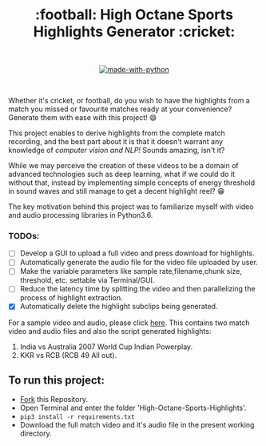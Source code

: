 
<h1 align="center">:football: High Octane Sports Highlights Generator :cricket:</h1>

<div align="center">

<br>

[![made-with-python](https://forthebadge.com/images/badges/made-with-python.svg)](https://www.python.org/)

<br>

</div>


Whether it's cricket, or football, do you wish to have the highlights from a match you missed or favourite matches ready at your convenience? Generate them with ease with this project! :smile:

This project enables to derive highlights from the complete match recording, and the best part about it is that it doesn't warrant any knowledge of *computer vision and NLP!* Sounds amazing, isn't it? 

While we may perceive the creation of these videos to be a domain of advanced technologies such as deep learning, what if we could do it without that, instead by implementing simple concepts of energy threshold in sound waves and still manage to get a decent highlight reel? :grin:

The key motivation behind this project was to familiarize myself with video and audio processing libraries in Python3.6.

### TODOs:

* [ ] Develop a GUI to upload a full video and press download for highlights.
* [ ] Automatically generate the audio file for the video file uploaded by user.
* [ ] Make the variable parameters like sample rate,filename,chunk size, threshold, etc. settable via Terminal/GUI.
* [ ] Reduce the latency time by splitting the video and then parallelizing the process of highlight extraction.
* [x] Automatically delete the highlight subclips being generated.

For a sample video and audio, please click [here](https://drive.google.com/open?id=1bWfQat17fmmpBo92w698C2sxRxBEztnk). This contains two match video and audio files and also the script generated highlights:

1. India vs Australia 2007 World Cup Indian Powerplay.
2. KKR vs RCB (RCB 49 All out).

## To run this project:
* [Fork](https://github.com/wandou-cc/High-Octane-Sports-Highlights) this Repository.
* Open Terminal and enter the folder 'High-Octane-Sports-Highlights'.
* `pip3 install -r requirements.txt`
* Download the full match video and it's audio file in the present working directory.